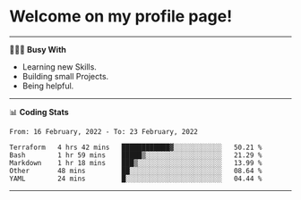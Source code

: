 # Welcome on my profile page!
<!-- print(("dralla"[::-1]+"s").capitalize()) -->

---
👨🏻‍💻 **Busy With**
* Learning new Skills.
* Building small Projects.
* Being helpful.

---
📊 **Coding Stats**
<!--START_SECTION:waka-->
```text
From: 16 February, 2022 - To: 23 February, 2022

Terraform   4 hrs 42 mins   ████████████▓░░░░░░░░░░░░   50.21 % 
Bash        1 hr 59 mins    █████▒░░░░░░░░░░░░░░░░░░░   21.29 % 
Markdown    1 hr 18 mins    ███▒░░░░░░░░░░░░░░░░░░░░░   13.99 % 
Other       48 mins         ██░░░░░░░░░░░░░░░░░░░░░░░   08.64 % 
YAML        24 mins         █░░░░░░░░░░░░░░░░░░░░░░░░   04.44 % 
```
<!--END_SECTION:waka-->
---

